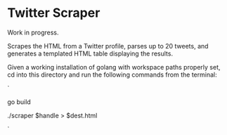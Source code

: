 # Twitter Scraper

Work in progress.

Scrapes the HTML from a Twitter profile, parses up to 20 tweets, and
generates a templated HTML table displaying the results.

Given a working installation of golang with workspace paths properly set,
cd into this directory and run the following commands from the terminal:

`

go build

./scraper $handle > $dest.html

`
